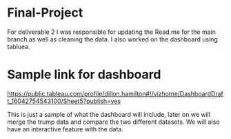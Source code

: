 # Final-Project
For deliverable 2 I was responsible for updating the Read.me for the main branch as well as cleaning the data. I also worked on the dashboard using tabluea.

# Sample link for dashboard
https://public.tableau.com/profile/dillon.hamilton#!/vizhome/DashboardDraft_16042754543100/Sheet5?publish=yes

This is just a sample of what the dashboard will include, later on we will merge the trump data and compare the two different datasets. We will also have an interactive feature with the data. 
